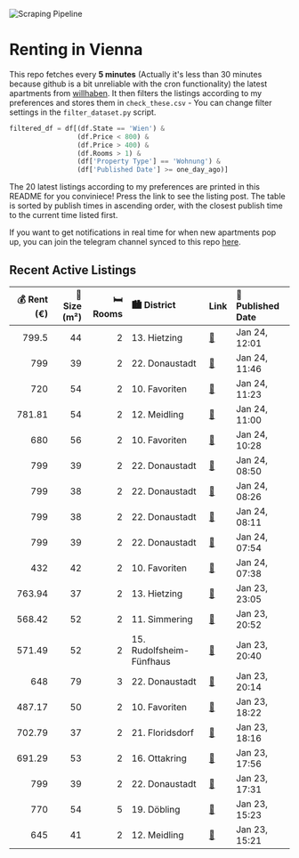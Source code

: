 ![Scraping Pipeline](https://github.com/AthomsG/renting-in-vienna/actions/workflows/run_pipeline.yml/badge.svg)


# Renting in Vienna

This repo fetches every **5 minutes** (Actually it's less than 30 minutes because github is a bit unreliable with the cron functionality) the latest apartments from [willhaben](https://www.willhaben.at/).
It then filters the listings according to my preferences and stores them in `check_these.csv` - You can change filter settings in the `filter_dataset.py` script.

```python
filtered_df = df[(df.State == 'Wien') & 
                 (df.Price < 800) &
                 (df.Price > 400) &
                 (df.Rooms > 1) &
                 (df['Property Type'] == 'Wohnung') &
                 (df['Published Date'] >= one_day_ago)]
```

The 20 latest listings according to my preferences are printed in this README for you conviniece! Press the link to see the listing post.
The table is sorted by publish times in ascending order, with the closest publish time to the current time listed first.

If you want to get notifications in real time for when new apartments pop up, you can join the telegram channel synced to this repo [here](https://t.me/+1HPAYOf5BSsyNTlk).

## Recent Active Listings

|   💰 Rent (€) |   📏 Size (m²) |   🛏️ Rooms | 🏙️ District              | Link                                                                                                                                                                                                        | 📅 Published Date   |
|-------------:|--------------:|-----------:|:-------------------------|:------------------------------------------------------------------------------------------------------------------------------------------------------------------------------------------------------------|:-------------------|
|       799.5  |            44 |          2 | 13. Hietzing             | [🔗](https://www.willhaben.at/iad/immobilien/d/mietwohnungen/wien/wien-1130-hietzing/hell-und-stilvoll-wohnen---charmante-2-zimmer-wohnung-in-hietzing---1820138740/)                                        | Jan 24, 12:01      |
|       799    |            39 |          2 | 22. Donaustadt           | [🔗](https://www.willhaben.at/iad/immobilien/d/mietwohnungen/wien/wien-1220-donaustadt/1-monat-mietfrei:-erstbezug-im-gr%C3%BCnen-nahe-der-u2---zwischen-badeteich-hirschstetten-und-seestadt-807881379/)    | Jan 24, 11:46      |
|       720    |            54 |          2 | 10. Favoriten            | [🔗](https://www.willhaben.at/iad/immobilien/d/mietwohnungen/wien/wien-1100-favoriten/untermiete-im-februar-//-sublease-in-february-937757762/)                                                              | Jan 24, 11:23      |
|       781.81 |            54 |          2 | 12. Meidling             | [🔗](https://www.willhaben.at/iad/immobilien/d/mietwohnungen/wien/wien-1120-meidling/2-zimmer-altbau-mit-guter-anbindung-1801785985/)                                                                        | Jan 24, 11:00      |
|       680    |            56 |          2 | 10. Favoriten            | [🔗](https://www.willhaben.at/iad/immobilien/d/mietwohnungen/wien/wien-1100-favoriten/1100-favoriten-1704181916/)                                                                                            | Jan 24, 10:28      |
|       799    |            39 |          2 | 22. Donaustadt           | [🔗](https://www.willhaben.at/iad/immobilien/d/mietwohnungen/wien/wien-1220-donaustadt/1-monat-mietfrei:-erstbezug-im-gr%C3%BCnen-nahe-der-u2---zwischen-badeteich-hirschstetten-und-seestadt-943234822/)    | Jan 24, 08:50      |
|       799    |            38 |          2 | 22. Donaustadt           | [🔗](https://www.willhaben.at/iad/immobilien/d/mietwohnungen/wien/wien-1220-donaustadt/1-monat-mietfrei:-erstbezug-im-gr%C3%BCnen-nahe-der-u2---zwischen-badeteich-hirschstetten-und-seestadt-1322667550/)   | Jan 24, 08:26      |
|       799    |            38 |          2 | 22. Donaustadt           | [🔗](https://www.willhaben.at/iad/immobilien/d/mietwohnungen/wien/wien-1220-donaustadt/1-monat-mietfrei:-erstbezug-im-gr%C3%BCnen-nahe-der-u2---zwischen-badeteich-hirschstetten-und-seestadt-1889003533/)   | Jan 24, 08:11      |
|       799    |            39 |          2 | 22. Donaustadt           | [🔗](https://www.willhaben.at/iad/immobilien/d/mietwohnungen/wien/wien-1220-donaustadt/1-monat-mietfrei:-erstbezug-im-gr%C3%BCnen-nahe-der-u2---zwischen-badeteich-hirschstetten-und-seestadt-1704280680/)   | Jan 24, 07:54      |
|       432    |            42 |          2 | 10. Favoriten            | [🔗](https://www.willhaben.at/iad/immobilien/d/mietwohnungen/wien/wien-1100-favoriten/direktvergabe-wiener-wohnen-ticket-31.12.2024-1147334553/)                                                             | Jan 24, 07:38      |
|       763.94 |            37 |          2 | 13. Hietzing             | [🔗](https://www.willhaben.at/iad/immobilien/d/mietwohnungen/wien/wien-1130-hietzing/sonnige-2-zimmer-wohnung-mit-balkon-%2Aprovisionsfrei%2A-2131725367/)                                                   | Jan 23, 23:05      |
|       568.42 |            52 |          2 | 11. Simmering            | [🔗](https://www.willhaben.at/iad/immobilien/d/mietwohnungen/wien/wien-1110-simmering/vormerkschein-/-wohnticket-bis-31.12.2024-2-zimmer-wohnung-direktvergabe-gemeindewohnung-1011014621/)                  | Jan 23, 20:52      |
|       571.49 |            52 |          2 | 15. Rudolfsheim-Fünfhaus | [🔗](https://www.willhaben.at/iad/immobilien/d/mietwohnungen/wien/wien-1150-rudolfsheim-f%C3%BCnfhaus/gemeindewohnung-2-zimmer-1189164341/)                                                                  | Jan 23, 20:40      |
|       648    |            79 |          3 | 22. Donaustadt           | [🔗](https://www.willhaben.at/iad/immobilien/d/mietwohnungen/wien/wien-1220-donaustadt/gemeindewohnung-3-zimmer-f%C3%BCr-direktvergabe-949307395/)                                                           | Jan 23, 20:14      |
|       487.17 |            50 |          2 | 10. Favoriten            | [🔗](https://www.willhaben.at/iad/immobilien/d/mietwohnungen/wien/wien-1100-favoriten/%28keine-anfragen-mehr%21%29-direktvergabe-wiener-wohnen-2-zimmer-wohnung-1761652030/)                                 | Jan 23, 18:22      |
|       702.79 |            37 |          2 | 21. Floridsdorf          | [🔗](https://www.willhaben.at/iad/immobilien/d/mietwohnungen/wien/wien-1210-floridsdorf/2-zimmer-wohnung-mit-loggia-876342521/)                                                                              | Jan 23, 18:16      |
|       691.29 |            53 |          2 | 16. Ottakring            | [🔗](https://www.willhaben.at/iad/immobilien/d/mietwohnungen/wien/wien-1160-ottakring/generalsanierte-2--zimmer-altbauwohnung-%7C-erstbezug-%7C-unbefristet-%7C-ab-sofort-2007231872/)                       | Jan 23, 17:56      |
|       799    |            39 |          2 | 22. Donaustadt           | [🔗](https://www.willhaben.at/iad/immobilien/d/mietwohnungen/wien/wien-1220-donaustadt/1-monat-mietfrei:-erstbezug-im-gr%C3%BCnen-nahe-der-u2---zwischen-badeteich-hirschstetten-und-seestadt-1121290609/)   | Jan 23, 17:31      |
|       770    |            54 |          5 | 19. Döbling              | [🔗](https://www.willhaben.at/iad/immobilien/d/mietwohnungen/wien/wien-1190-d%C3%B6bling/2-zi-mit-altbauflair-im-19.-bezirk-perfekte-anbindung-mit-der-stra%C3%9Fenbahn-d-sowie-u4-heiligenstadt-805155024/) | Jan 23, 15:23      |
|       645    |            41 |          2 | 12. Meidling             | [🔗](https://www.willhaben.at/iad/immobilien/d/mietwohnungen/wien/wien-1120-meidling/%2Aprovisionsfrei%2A-gepflegte-2-zimmer-wohnung-ideal-f%C3%BCr-singles-oder-studenten-1412179388/)                      | Jan 23, 15:21      |
